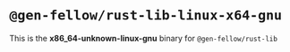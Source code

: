 # `@gen-fellow/rust-lib-linux-x64-gnu`

This is the **x86_64-unknown-linux-gnu** binary for `@gen-fellow/rust-lib`

